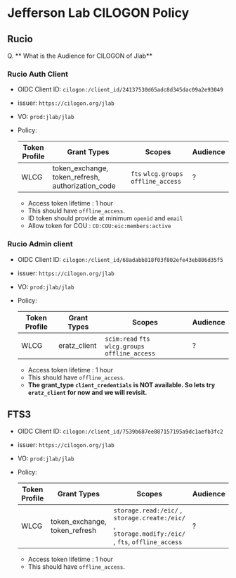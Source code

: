 # Jefferson Lab CILOGON Policy 

## Rucio

Q. ** What is the Audience for CILOGON of Jlab**
### Rucio Auth Client
- OIDC Client ID: `cilogon:/client_id/24137530d65adc8d345dac09a2e93049`
- issuer: `https://cilogon.org/jlab`
- VO: `prod:jlab/jlab` 
- Policy:

    | Token Profile    | Grant Types  | Scopes| Audience |
    | -------- | ------- | -------- |---------|
    | WLCG  | token_exchange, token_refresh, authorization_code | `fts` `wlcg.groups` `offline_access` | ? |


    - Access token lifetime : 1 hour
    - This should have `offline_access`.
    - ID token should provide at minimum `openid` and `email`
    - Allow token for COU : `CO:COU:eic:members:active`

### Rucio Admin client
- OIDC Client ID: `cilogon:/client_id/68adabb818f03f802efe43eb806d35f5`
- issuer: `https://cilogon.org/jlab`
- VO: `prod:jlab/jlab` 
- Policy:

    | Token Profile    | Grant Types  | Scopes| Audience |
    | -------- | ------- | -------- | --------|
    | WLCG  | eratz_client | `scim:read` `fts` `wlcg.groups` `offline_access`| ? |


    - Access token lifetime : 1 hour
    - This should have `offline_access`.
    - **The grant_type `client_credentials` is NOT available. So lets try `eratz_client` for now and we will revisit.**

## FTS3
- OIDC Client ID: `cilogon:/client_id/7539b687ee887157195a9dc1aefb3fc2`
- issuer: `https://cilogon.org/jlab`
- VO: `prod:jlab/jlab` 
- Policy:

    | Token Profile    | Grant Types  | Scopes| Audience |
    | -------- | ------- | -------- | --------|
    | WLCG  | token_exchange, token_refresh | `storage.read:/eic/` ,  `storage.create:/eic/` , `storage.modify:/eic/` ,  `fts`,  `offline_access` | ? |


    - Access token lifetime : 1 hour 
    - This should have `offline_access`.
